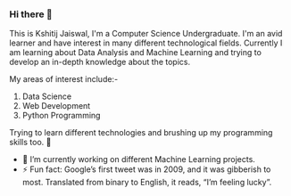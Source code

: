 ### Hi there 👋

This is Kshitij Jaiswal, I'm a Computer Science Undergraduate. I'm an avid learner and have interest in many different technological fields. Currently I am learning about Data Analysis and Machine Learning and trying to develop an in-depth knowledge about the topics.

My areas of interest include:-
1. Data Science
2. Web Development
3. Python Programming

Trying to learn different technologies and brushing up my programming skills too. 🌱
- 🔭 I’m currently working on different Machine Learning projects.
- ⚡ Fun fact: Google’s first tweet was in 2009, and it was gibberish to most. Translated from binary to English, it reads, “I’m feeling lucky”.
